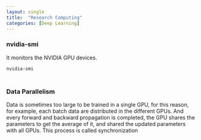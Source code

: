 ```yaml
---
layout: single
title:  "Research Computing"
categories: [Deep Learning]
---
```


### nvidia-smi

It monitors the NVIDIA GPU devices.

```shell
nvidia-smi
```



### <br>Data Parallelism

Data is sometimes too large to be trained in a single GPU, for this reason, for example, each batch data are distributed in the different GPUs. And every forward and backward propagation is completed, the GPU shares the parameters to get the average of it, and shared the updated parameters with all GPUs. This process is called synchronization 

